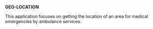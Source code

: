 **GEO-LOCATION**

This application focuses on getting the location of an area for medical emergencies by ambulance services.